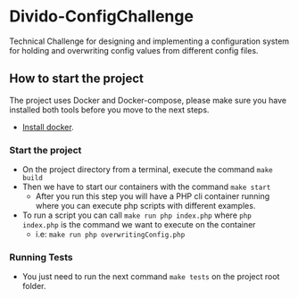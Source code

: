 # Divido-ConfigChallenge

Technical Challenge for designing and implementing a configuration system for holding and 
overwriting config values from different config files.

## How to start the project
The project uses Docker and Docker-compose, please make sure you have installed both tools
before you move to the next steps.
- [Install docker](https://docs.docker.com/get-docker/).

### Start the project
- On the project directory from a terminal, execute the command `make build`
- Then we have to start our containers with the command `make start`
    - After you run this step you will have a PHP cli container running where you can 
    execute php scripts with different examples.
- To run a script you can call `make run php index.php` where `php index.php` is the command we want 
  to execute on the container
    - i.e: `make run php overwritingConfig.php`
    
### Running Tests
- You just need to run the next command `make tests` on the project root folder.
